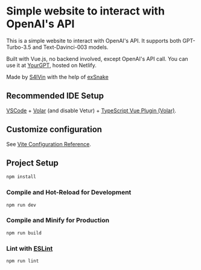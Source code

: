 
# Simple website to interact with OpenAI's API
This is a simple website to interact with OpenAI's API.
It supports both GPT-Turbo-3.5 and Text-Davinci-003 models.

Built with Vue.js, no backend involved, except OpenAI's API call.
You can use it at [YourGPT](https://yourgpt.online/), hosted on Netlify.

Made by [S4lVin](https://github.com/S4IVin) with the help of [exSnake](https://github.com/exSnake)

## Recommended IDE Setup

[VSCode](https://code.visualstudio.com/) + [Volar](https://marketplace.visualstudio.com/items?itemName=Vue.volar) (and disable Vetur) + [TypeScript Vue Plugin (Volar)](https://marketplace.visualstudio.com/items?itemName=Vue.vscode-typescript-vue-plugin).

## Customize configuration

See [Vite Configuration Reference](https://vitejs.dev/config/).

## Project Setup

```sh
npm install
```

### Compile and Hot-Reload for Development

```sh
npm run dev
```

### Compile and Minify for Production

```sh
npm run build
```

### Lint with [ESLint](https://eslint.org/)

```sh
npm run lint
```

